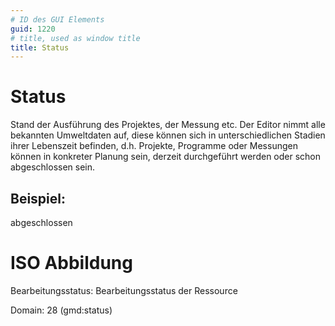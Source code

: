 ```yaml
---
# ID des GUI Elements
guid: 1220
# title, used as window title
title: Status
---
```


# Status

Stand der Ausführung des Projektes, der Messung etc. Der Editor nimmt alle bekannten Umweltdaten auf, diese können sich in unterschiedlichen Stadien ihrer Lebenszeit befinden, d.h. Projekte, Programme oder Messungen können in konkreter Planung sein, derzeit durchgeführt werden oder schon abgeschlossen sein.

## Beispiel:

abgeschlossen

# ISO Abbildung

Bearbeitungsstatus: Bearbeitungsstatus der Ressource

Domain: 28 (gmd:status)